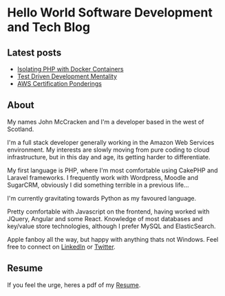 # **Hello World** Software Development and Tech Blog

## Latest posts

* [Isolating PHP with Docker Containers](IsolatingPHPwithDockerContainers.md)
* [Test Driven Development Mentality](TestDrivenDevelopmentMentality.md)
* [AWS Certification Ponderings](AWSCertificationPonderings.md)

## About

My names John McCracken and I'm a developer based in the west of Scotland.

I'm a full stack developer generally working in the Amazon Web Services environment. My interests are slowly moving from pure coding to cloud infrastructure, but in this day and age, its getting harder to differentiate.

My first language is PHP, where I'm most comfortable using CakePHP and Laravel frameworks. I frequently work with Wordpress, Moodle and SugarCRM, obviously I did something terrible in a previous life...

I'm currently gravitating towards Python as my favoured language.

Pretty comfortable with Javascript on the frontend, having worked with JQuery, Angular and some React. Knowledge of most databases and key/value store technologies, although I prefer MySQL and ElasticSearch.

Apple fanboy all the way, but happy with anything thats not Windows. Feel free to connect on [LinkedIn](https://uk.linkedin.com/in/john-mccracken-025846a5) or [Twitter](https://twitter.com/johnmccuk).

## Resume

If you feel the urge, heres a pdf of my <a href="./files/JohnMccrackenCV.pdf" target="new">Resume</a>.
